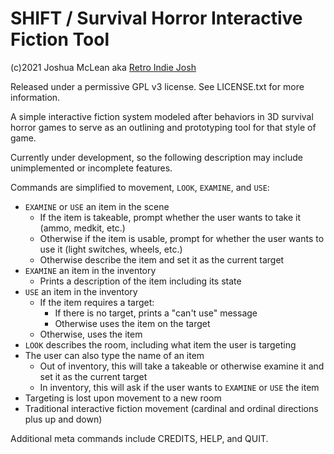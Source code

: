 # SHIFT / Survival Horror Interactive Fiction Tool

(c)2021 Joshua McLean aka [Retro Indie Josh](https://retroindiejosh.itch.io)

Released under a permissive GPL v3 license. See LICENSE.txt for more information.

A simple interactive fiction system modeled after behaviors in 3D survival horror games to serve as an outlining and prototyping tool for that style of game.

Currently under development, so the following description may include unimplemented or incomplete features.

Commands are simplified to movement, `LOOK`, `EXAMINE`, and `USE`:

- `EXAMINE` or `USE` an item in the scene
    - If the item is takeable, prompt whether the user wants to take it (ammo, medkit, etc.)
    - Otherwise if the item is usable, prompt for whether the user wants to use it (light switches, wheels, etc.)
    - Otherwise describe the item and set it as the current target 
- `EXAMINE` an item in the inventory
    - Prints a description of the item including its state
- `USE` an item in the inventory
    - If the item requires a target:
        - If there is no target, prints a "can't use" message
        - Otherwise uses the item on the target
    - Otherwise, uses the item
- `LOOK` describes the room, including what item the user is targeting
- The user can also type the name of an item
    - Out of inventory, this will take a takeable or otherwise examine it and set it as the current target
    - In inventory, this will ask if the user wants to `EXAMINE` or `USE` the item
- Targeting is lost upon movement to a new room
- Traditional interactive fiction movement (cardinal and ordinal directions plus up and down)

Additional meta commands include CREDITS, HELP, and QUIT.